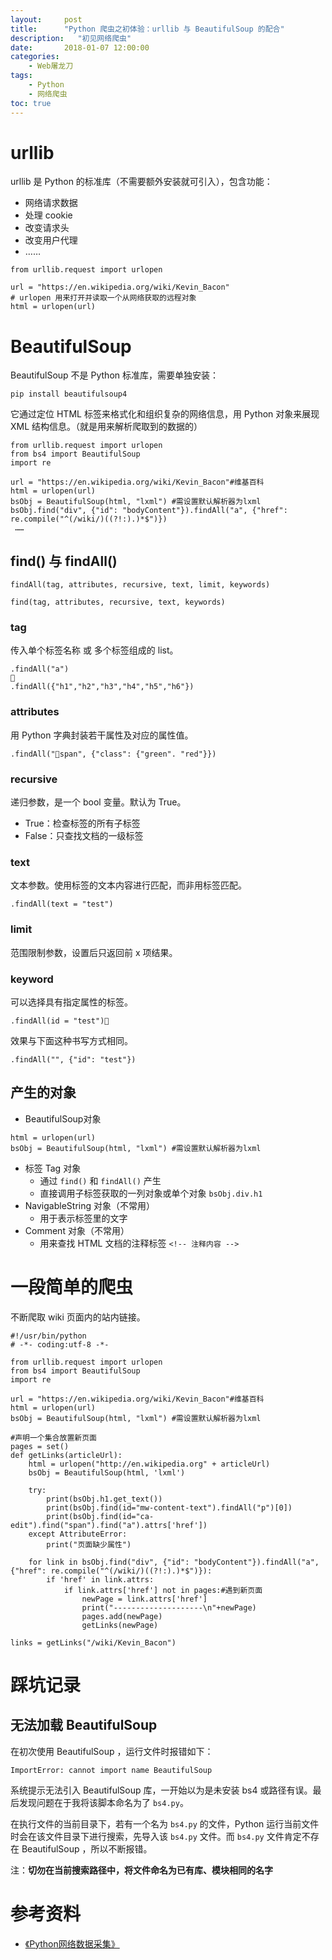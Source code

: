 ```yaml
---
layout:     post
title:      "Python 爬虫之初体验：urllib 与 BeautifulSoup 的配合"
description:   "初见网络爬虫"
date:       2018-01-07 12:00:00
categories:
    - Web屠龙刀
tags:
    - Python
    - 网络爬虫
toc: true
---
```


# urllib

urllib 是 Python 的标准库（不需要额外安装就可引入），包含功能：

- 网络请求数据
- 处理 cookie
- 改变请求头
- 改变用户代理
- ……

```
from urllib.request import urlopen

url = "https://en.wikipedia.org/wiki/Kevin_Bacon"
# urlopen 用来打开并读取一个从网络获取的远程对象
html = urlopen(url)
```

# BeautifulSoup

BeautifulSoup 不是 Python 标准库，需要单独安装：

```
pip install beautifulsoup4
```

它通过定位 HTML 标签来格式化和组织复杂的网络信息，用 Python 对象来展现 XML 结构信息。（就是用来解析爬取到的数据的）

```
from urllib.request import urlopen
from bs4 import BeautifulSoup
import re

url = "https://en.wikipedia.org/wiki/Kevin_Bacon"#维基百科
html = urlopen(url)
bsObj = BeautifulSoup(html, "lxml") #需设置默认解析器为lxml
bsObj.find("div", {"id": "bodyContent"}).findAll("a", {"href": re.compile("^(/wiki/)((?!:).)*$")})
 ……
```

## find() 与 findAll()

```
findAll(tag, attributes, recursive, text, limit, keywords)

find(tag, attributes, recursive, text, keywords)
```

### tag

传入单个标签名称 或 多个标签组成的 list。

```
.findAll("a")

.findAll({"h1","h2","h3","h4","h5","h6"})
```

### attributes

用 Python 字典封装若干属性及对应的属性值。

```
.findAll("span", {"class": {"green". "red"}})
```

### recursive

递归参数，是一个 bool 变量。默认为 True。

- True：检查标签的所有子标签
- False：只查找文档的一级标签

### text

文本参数。使用标签的文本内容进行匹配，而非用标签匹配。

```
.findAll(text = "test")
```

### limit

范围限制参数，设置后只返回前 x 项结果。

### keyword

可以选择具有指定属性的标签。

```
.findAll(id = "test")
```

效果与下面这种书写方式相同。

```
.findAll("", {"id": "test"})
```

## 产生的对象

- BeautifulSoup对象

```
html = urlopen(url)
bsObj = BeautifulSoup(html, "lxml") #需设置默认解析器为lxml
```

- 标签 Tag 对象
	- 通过 `find()` 和 `findAll()` 产生
	- 直接调用子标签获取的一列对象或单个对象 `bsObj.div.h1`
- NavigableString 对象（不常用）
	- 用于表示标签里的文字
- Comment 对象（不常用）
	- 用来查找 HTML 文档的注释标签 `<!-- 注释内容 -->`

# 一段简单的爬虫

不断爬取 wiki 页面内的站内链接。

```
#!/usr/bin/python
# -*- coding:utf-8 -*-

from urllib.request import urlopen
from bs4 import BeautifulSoup
import re

url = "https://en.wikipedia.org/wiki/Kevin_Bacon"#维基百科
html = urlopen(url)
bsObj = BeautifulSoup(html, "lxml") #需设置默认解析器为lxml

#声明一个集合放置新页面
pages = set()
def getLinks(articleUrl):
    html = urlopen("http://en.wikipedia.org" + articleUrl)
    bsObj = BeautifulSoup(html, 'lxml')

    try:
        print(bsObj.h1.get_text())
        print(bsObj.find(id="mw-content-text").findAll("p")[0])
        print(bsObj.find(id="ca-edit").find("span").find("a").attrs['href'])
    except AttributeError:
        print("页面缺少属性")

    for link in bsObj.find("div", {"id": "bodyContent"}).findAll("a", {"href": re.compile("^(/wiki/)((?!:).)*$")}):
        if 'href' in link.attrs:
            if link.attrs['href'] not in pages:#遇到新页面
                newPage = link.attrs['href']
                print("--------------------\n"+newPage)
                pages.add(newPage)
                getLinks(newPage)

links = getLinks("/wiki/Kevin_Bacon")
```

# 踩坑记录

## 无法加载 BeautifulSoup

在初次使用 BeautifulSoup ，运行文件时报错如下：

```
ImportError: cannot import name BeautifulSoup
```

系统提示无法引入 BeautifulSoup 库，一开始以为是未安装 bs4 或路径有误。最后发现问题在于我将该脚本命名为了 `bs4.py`。

在执行文件的当前目录下，若有一个名为 `bs4.py` 的文件，Python 运行当前文件时会在该文件目录下进行搜索，先导入该 `bs4.py` 文件。而 `bs4.py` 文件肯定不存在 BeautifulSoup ，所以不断报错。

注：**切勿在当前搜索路径中，将文件命名为已有库、模块相同的名字**

# 参考资料

- [《Python网络数据采集》](https://book.douban.com/subject/26740503/)
